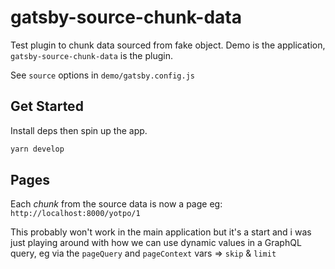 # gatsby-source-chunk-data

Test plugin to chunk data sourced from fake object. Demo is the application, `gatsby-source-chunk-data` is the plugin.

See `source` options in `demo/gatsby.config.js`

## Get Started

Install deps then spin up the app.

```sh
yarn develop
```

## Pages

Each _chunk_ from the source data is now a page eg: `http://localhost:8000/yotpo/1`

This probably won't work in the main application but it's a start and i was just playing around with how we can use dynamic values in a GraphQL query, eg via the `pageQuery` and `pageContext` vars => `skip` & `limit`
